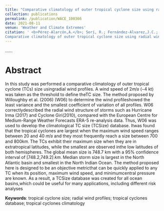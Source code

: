 ```yaml
---
title: "Comparative climatology of outer tropical cyclone size using radial windprofiles"
collection: publications
permalink: /publication/WACE_100366
date: 2021-08-11
venue: 'Weather and Climate Extremes'
citation: ' <b>Pérez-Alarcón,A.</b>; Sorí, R.; Fernández-Alvarez,J.C.; Nieto, R.; Gimeno, L. (2021).
Comparative climatology of outer tropical cyclone size using radial wind profiles. <i>Weather and Climate Extremes</i>,https://doi.org/10.1016/j.wace.2021.100366'
---
```


......  

# Abstract

In this study was performed a comparative climatology of outer tropical cyclone (TCs) size usingradial wind profiles. A wind speed of 2𝑚/𝑠 (∼4 kt) was taken as the threshold to define theTC size. The method proposed by Willoughby et al. (2006) (W06) to determine the wind profileshowed the least variance and the smallest coefficient of variation of all profiles. W06 correctlydescribed the radial wind 
structure of storms such as Hurricane Irma (2017) and Cyclone Giri(2010), compared with the European Centre for Medium-Range Weather Forecasts ERA-5 re-analysis 
data. Thus, W06 was used to develop the climatological TC size (TCSize) database. Itwas found that the tropical cyclones are largest when the maximum wind speed 
ranges between 20 and 40 𝑚/𝑠 and they most frequently reach a size between 700 and 800𝑘𝑚. The TCs exhibit their maximum size when they are in extratropical 
latitudes, while the smallest are observed inthe low latitudes of both hemispheres. The global mean size is 748.7 km with a 95% confidence interval of
[748.2,749.2] 𝑘𝑚. Median storm size is largest in the North Atlantic basin and smallest in the North Indian Ocean. The method proposed here is designed
to be an objective metricthat can be quickly applied to any TC when its position, maximum wind speed, and minimumcentral pressure are known. As a result,
a TCSize database was created for all ocean basins,which could be useful for many applications, including different risk analyses

<b>Keywords</b>: tropical cyclone size; radial wind profiles; tropical cyclones database; tropical cyclones climatology


